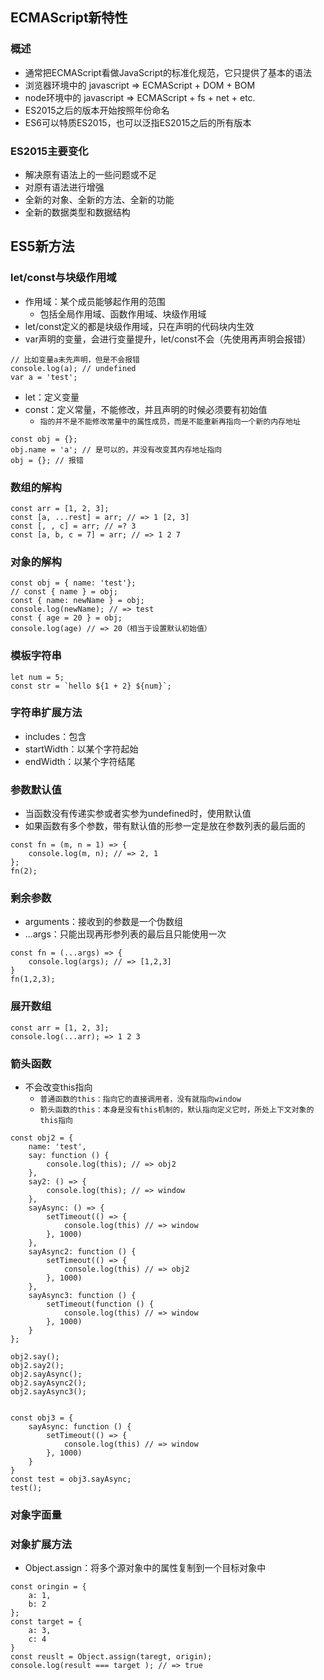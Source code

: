 ## ECMAScript新特性
### 概述
- 通常把ECMAScript看做JavaScript的标准化规范，它只提供了基本的语法
- 浏览器环境中的 javascript => ECMAScript + DOM + BOM
- node环境中的 javascript => ECMAScript + fs + net + etc.
- ES2015之后的版本开始按照年份命名
- ES6可以特质ES2015，也可以泛指ES2015之后的所有版本

### ES2015主要变化
- 解决原有语法上的一些问题或不足
- 对原有语法进行增强
- 全新的对象、全新的方法、全新的功能
- 全新的数据类型和数据结构

## ES5新方法
### let/const与块级作用域
- 作用域：某个成员能够起作用的范围
    - 包括全局作用域、函数作用域、块级作用域
- let/const定义的都是块级作用域，只在声明的代码块内生效
- var声明的变量，会进行变量提升，let/const不会（先使用再声明会报错）
```
// 比如变量a未先声明，但是不会报错
console.log(a); // undefined
var a = 'test';
```
- let：定义变量
- const：定义常量，不能修改，并且声明的时候必须要有初始值
    - `指的并不是不能修改常量中的属性成员，而是不能重新再指向一个新的内存地址` 
```
const obj = {};
obj.name = 'a'; // 是可以的，并没有改变其内存地址指向
obj = {}; // 报错
```

### 数组的解构
```
const arr = [1, 2, 3];
const [a, ...rest] = arr; // => 1 [2, 3]
const [, , c] = arr; // =? 3
const [a, b, c = 7] = arr; // => 1 2 7
```

### 对象的解构
```
const obj = { name: 'test'};
// const { name } = obj;
const { name: newName } = obj;
console.log(newName); // => test
const { age = 20 } = obj;
console.log(age) // => 20（相当于设置默认初始值）
```

### 模板字符串
```
let num = 5;
const str = `hello ${1 + 2} ${num}`;
```

### 字符串扩展方法
- includes：包含
- startWidth：以某个字符起始
- endWidth：以某个字符结尾

### 参数默认值
- 当函数没有传递实参或者实参为undefined时，使用默认值
- 如果函数有多个参数，带有默认值的形参一定是放在参数列表的最后面的
```
const fn = (m, n = 1) => {
    console.log(m, n); // => 2, 1
};
fn(2);
```

### 剩余参数
- arguments：接收到的参数是一个伪数组
- ...args：只能出现再形参列表的最后且只能使用一次
```
const fn = (...args) => {
    console.log(args); // => [1,2,3]
}
fn(1,2,3);
```

### 展开数组
```
const arr = [1, 2, 3];
console.log(...arr); => 1 2 3
```

### 箭头函数
- 不会改变this指向
    - `普通函数的this：指向它的直接调用者，没有就指向window`
    - `箭头函数的this：本身是没有this机制的，默认指向定义它时，所处上下文对象的this指向`
```
const obj2 = {
    name: 'test',
    say: function () {
        console.log(this); // => obj2
    },
    say2: () => {
        console.log(this); // => window
    },
    sayAsync: () => {
        setTimeout(() => {
            console.log(this) // => window
        }, 1000)
    },
    sayAsync2: function () {
        setTimeout(() => {
            console.log(this) // => obj2
        }, 1000)
    },
    sayAsync3: function () {
        setTimeout(function () {
            console.log(this) // => window
        }, 1000)
    }
};

obj2.say();
obj2.say2();
obj2.sayAsync();
obj2.sayAsync2();
obj2.sayAsync3();


const obj3 = {
    sayAsync: function () {
        setTimeout(() => {
            console.log(this) // => window
        }, 1000)
    }
}
const test = obj3.sayAsync;
test();
```

### 对象字面量

### 对象扩展方法
- Object.assign：将多个源对象中的属性复制到一个目标对象中
```
const oringin = {
    a: 1,
    b: 2
};
const target = {
    a: 3,
    c: 4
}
const reuslt = Object.assign(taregt, origin);
console.log(result === target ); // => true
```
